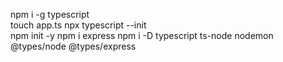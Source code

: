 npm i -g typescript  
touch app.ts
npx typescript --init  
npm init -y
npm i express
npm i -D typescript ts-node nodemon @types/node @types/express
